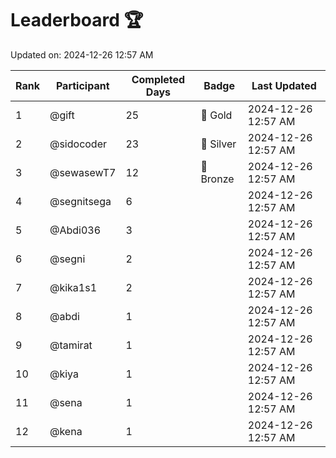 # Leaderboard 🏆

Updated on: 2024-12-26 12:57 AM

| Rank | Participant       | Completed Days | Badge      | Last Updated         |
|------|-------------------|----------------|------------|----------------------|
| 1    | @gift             | 25             | 🏅 Gold     | 2024-12-26 12:57 AM |
| 2    | @sidocoder        | 23             | 🥈 Silver   | 2024-12-26 12:57 AM |
| 3    | @sewasewT7        | 12             | 🥉 Bronze   | 2024-12-26 12:57 AM |
| 4    | @segnitsega       | 6              |            | 2024-12-26 12:57 AM |
| 5    | @Abdi036          | 3              |            | 2024-12-26 12:57 AM |
| 6    | @segni            | 2              |            | 2024-12-26 12:57 AM |
| 7    | @kika1s1          | 2              |            | 2024-12-26 12:57 AM |
| 8    | @abdi             | 1              |            | 2024-12-26 12:57 AM |
| 9    | @tamirat          | 1              |            | 2024-12-26 12:57 AM |
| 10   | @kiya             | 1              |            | 2024-12-26 12:57 AM |
| 11   | @sena             | 1              |            | 2024-12-26 12:57 AM |
| 12   | @kena             | 1              |            | 2024-12-26 12:57 AM |
